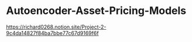 # Autoencoder-Asset-Pricing-Models
https://richard0268.notion.site/Project-2-9c4da14827f84ba7bbe77c67d9169f6f
